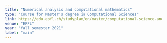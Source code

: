 ```yaml
---
title: "Numerical analysis and computational mathematics"
type: "Course for Master's degree in Computational Sciences"
link: https://edu.epfl.ch/studyplan/en/master/computational-science-and-engineering/coursebook/numerical-analysis-and-computational-mathematics-MATH-456
venue: "EPFL"
year: "fall semester 2021"
label: "main"
---
```


